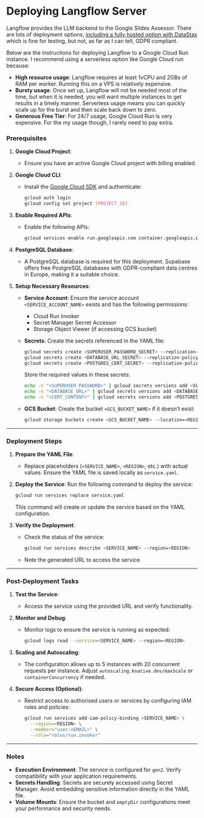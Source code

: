 # Deploying Langflow Server

Langflow provides the LLM backend to the Google Slides Assessor. There are lots of deployment options, [including a fully hosted option with DataStax](https://www.datastax.com/products/langflow) which is fine for testing, but not, as far as I can tell, GDPR compliant.

Below are the instructions for deploying Langflow to a Google Cloud Run instance. I recommend using a serverless option like Google Cloud run because:

 - **High resource usage**: Langflow requires at least 1vCPU and 2GBs of RAM per worker. Running this on a VPS is relatively expensive.
 - **Bursty usage**: Once set up, Langflow will not be needed most of the time, but when it is needed, you will want multiple instances to get results in a timely manner. Serverless usage means you can quickly scale up for the burst and then scale back down to zero.
 - **Generous Free Tier**: For 24/7 usage, Google Cloud Run is very expensive. For the my usage though, I rarely need to pay extra.

### **Prerequisites**

1. **Google Cloud Project**:
   - Ensure you have an active Google Cloud project with billing enabled.

2. **Google Cloud CLI**:
   - Install the [Google Cloud SDK](https://cloud.google.com/sdk/docs/install) and authenticate:
     ```bash
     gcloud auth login
     gcloud config set project [PROJECT_ID]
     ```

3. **Enable Required APIs**:
   - Enable the following APIs:
     ```bash
     gcloud services enable run.googleapis.com container.googleapis.com secretmanager.googleapis.com
     ```

4. **PostgreSQL Database**:
   - A PostgreSQL database is required for this deployment. Supabase offers free PostgreSQL databases with GDPR-compliant data centres in Europe, making it a suitable choice. 

5. **Setup Necessary Resources**:
   - **Service Account**:
     Ensure the service account `<SERVICE_ACCOUNT_NAME>` exists and has the following permissions:
     - Cloud Run Invoker
     - Secret Manager Secret Accessor
     - Storage Object Viewer (if accessing GCS bucket)

   - **Secrets**:
     Create the secrets referenced in the YAML file:
     ```bash
     gcloud secrets create <SUPERUSER_PASSWORD_SECRET> --replication-policy="automatic"
     gcloud secrets create <DATABASE_URL_SECRET> --replication-policy="automatic"
     gcloud secrets create <POSTGRES_CERT_SECRET> --replication-policy="automatic"
     ```

     Store the required values in these secrets:
     ```bash
     echo -n "<SUPERUSER_PASSWORD>" | gcloud secrets versions add <SUPERUSER_PASSWORD_SECRET> --data-file=-
     echo -n "<DATABASE_URL>" | gcloud secrets versions add <DATABASE_URL_SECRET> --data-file=-
     echo -n "<CERT_CONTENT>" | gcloud secrets versions add <POSTGRES_CERT_SECRET> --data-file=-
     ```

   - **GCS Bucket**:
     Create the bucket `<GCS_BUCKET_NAME>` if it doesn’t exist:
     ```bash
     gcloud storage buckets create <GCS_BUCKET_NAME> --location=<REGION>
     ```

---

### **Deployment Steps**

1. **Prepare the YAML File**:
   - Replace placeholders (`<SERVICE_NAME>`, `<REGION>`, etc.) with actual values. Ensure the YAML file is saved locally as `service.yaml`.

2. **Deploy the Service**:
   Run the following command to deploy the service:
   ```bash
   gcloud run services replace service.yaml
   ```

   This command will create or update the service based on the YAML configuration.

3. **Verify the Deployment**:
   - Check the status of the service:
     ```bash
     gcloud run services describe <SERVICE_NAME> --region=<REGION>
     ```
   - Note the generated URL to access the service.

---

### **Post-Deployment Tasks**

1. **Test the Service**:
   - Access the service using the provided URL and verify functionality.

2. **Monitor and Debug**:
   - Monitor logs to ensure the service is running as expected:
     ```bash
     gcloud logs read --service=<SERVICE_NAME> --region=<REGION>
     ```

3. **Scaling and Autoscaling**:
   - The configuration allows up to 5 instances with 20 concurrent requests per instance. Adjust `autoscaling.knative.dev/maxScale` or `containerConcurrency` if needed.

4. **Secure Access (Optional)**:
   - Restrict access to authorised users or services by configuring IAM roles and policies:
     ```bash
     gcloud run services add-iam-policy-binding <SERVICE_NAME> \
       --region=<REGION> \
       --member="user:<EMAIL>" \
       --role="roles/run.invoker"
     ```

---

### **Notes**

- **Execution Environment**: The service is configured for `gen2`. Verify compatibility with your application requirements.
- **Secrets Handling**: Secrets are securely accessed using Secret Manager. Avoid embedding sensitive information directly in the YAML file.
- **Volume Mounts**: Ensure the bucket and `emptyDir` configurations meet your performance and security needs.
